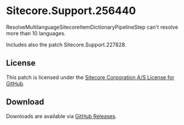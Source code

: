 # Sitecore.Support.256440
ResolveMultilanguageSitecoreItemDictionaryPipelineStep can't resolve more than 10 languages.

Includes also the patch Sitecore.Support.227828.

## License  
This patch is licensed under the [Sitecore Corporation A/S License for GitHub](https://github.com/sitecoresupport/Sitecore.Support.256440/blob/master/LICENSE).  

## Download  
Downloads are available via [GitHub Releases](https://github.com/sitecoresupport/Sitecore.Support.256440/releases).  
